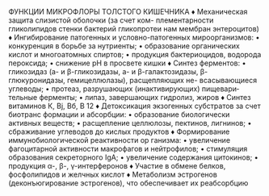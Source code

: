 ФУНКЦИИ МИКРОФЛОРЫ ТОЛСТОГО КИШЕЧНИКА
♦ Механическая защита слизистой оболочки (за счет ком-
плементарности гликолипидов стенки бактерий гликопротеи­
нам мембран энтероцитов)
♦ Ингибирование патогенных и условно-патогенных ми­роорганизмов:
• конкуренция в борьбе за нутриенты;
• образование органических кислот и многоатомных
спиртов;
• продукция бактериоцидов, водорода пероксида;
• снижение pH в просвете кишки
♦ Синтез ферментов:
• гликозидаз (а- и β-гликозидазы, а- и β-галактозидазы,
β-глюкуронидазы, гемицеллюлазы), расщепляющих не-
всасывающиеся углеводы;
• протеаз, разрушающих (инактивирующих) пищевари­
тельные ферменты;
• липаз, завершающих гидролиз, жиров
♦ Синтез витаминов К, Bj, Вб, В 12
♦ Детоксикация экзогенных субстратов за счет биотранс­
формации и абсорбции:
• образование биологически активных веществ;
• расщепление целлюлозы, пектинов, лигнинов;
• сбраживание углеводов до кислых продуктов
♦ Формирование иммунобиологической реактивности ор­
ганизма:
• увеличение фагоцитарной активности макрофагов и
нейтрофилов;
• стимуляция образования секреторного IgA;
• увеличение содержания цитокинов;
• продукция α-, β-, γ-интерферонов
♦ Участие в обмене белков, фосфолипидов и желчных кислот
♦ Метаболизм эстрогенов (деконъюгирование эстрогенов),
что обеспечивает их реабсорбцию